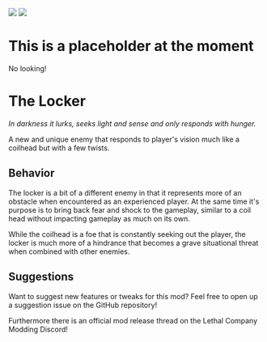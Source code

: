 
<img src="https://img.shields.io/badge/version-0.1.0-0AF" /></a>
<img src="https://img.shields.io/badge/lc--version-v49-000" /></a>

# This is a placeholder at the moment #

No looking!

# The Locker #

*In darkness it lurks, seeks light and sense and only responds with hunger.*

A new and unique enemy that responds to player's vision much like a coilhead but with a few twists.

## Behavior ##

The locker is a bit of a different enemy in that it represents more of an obstacle when encountered as an experienced player. At the same time it's purpose is to bring back fear and shock to the gameplay, similar to a coil head without impacting gameplay as much on its own.

While the coilhead is a foe that is constantly seeking out the player, the locker is much more of a hindrance that becomes a grave situational threat when combined with other enemies.

## Suggestions ##

Want to suggest new features or tweaks for this mod? Feel free to open up a suggestion issue on the GitHub repository!

Furthermore there is an official mod release thread on the Lethal Company Modding Discord!